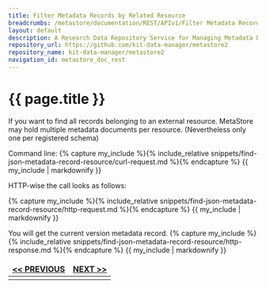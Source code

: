 ```yaml
---
title: Filter Metadata Records by Related Resource
breadcrumbs: /metastore/documentation/REST/APIv1/Filter Metadata Records by Related Resource
layout: default
description: A Research Data Repository Service for Managing Metadata Documents based on JSON or XML.
repository_url: https://github.com/kit-data-manager/metastore2
repository_name: kit-data-manager/metastore2
navigation_id: metastore_doc_rest
---
```


# {{ page.title }}

If you want to find all records belonging to an external resource. MetaStore may 
hold multiple metadata documents per resource. (Nevertheless only one per registered 
schema)

Command line:
{% capture my_include %}{% include_relative snippets/find-json-metadata-record-resource/curl-request.md %}{% endcapture %}
{{ my_include | markdownify }}

HTTP-wise the call looks as follows: 

{% capture my_include %}{% include_relative snippets/find-json-metadata-record-resource/http-request.md %}{% endcapture %}
{{ my_include | markdownify }}

You will get the current version metadata record. 
{% capture my_include %}{% include_relative snippets/find-json-metadata-record-resource/http-response.md %}{% endcapture %}
{{ my_include | markdownify }}

<style>
td, th {
   border: none!important;
}
</style>
|[<< PREVIOUS](filter-metadata-records-by-related-id.html)| [NEXT >>](filter-metadata-records-by-date.html) |
|:----|----:|
| | |

